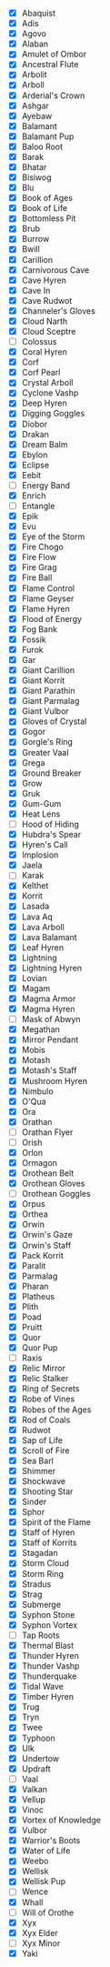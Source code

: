 - [x] Abaquist
- [x] Adis
- [x] Agovo
- [x] Alaban
- [x] Amulet of Ombor
- [x] Ancestral Flute
- [x] Arbolit
- [x] Arboll
- [x] Arderial's Crown
- [x] Ashgar
- [x] Ayebaw
- [x] Balamant
- [x] Balamant Pup
- [x] Baloo Root
- [x] Barak
- [x] Bhatar
- [x] Bisiwog
- [x] Blu
- [x] Book of Ages
- [x] Book of Life
- [x] Bottomless Pit
- [x] Brub
- [x] Burrow
- [x] Bwill
- [x] Carillion
- [x] Carnivorous Cave
- [x] Cave Hyren
- [x] Cave In
- [x] Cave Rudwot
- [x] Channeler's Gloves
- [x] Cloud Narth
- [x] Cloud Sceptre
- [ ] Colossus
- [x] Coral Hyren
- [x] Corf
- [x] Corf Pearl
- [x] Crystal Arboll
- [x] Cyclone Vashp
- [x] Deep Hyren
- [x] Digging Goggles
- [x] Diobor
- [x] Drakan
- [x] Dream Balm
- [x] Ebylon
- [x] Eclipse
- [x] Eebit
- [ ] Energy Band
- [x] Enrich
- [ ] Entangle
- [x] Epik
- [x] Evu
- [x] Eye of the Storm
- [x] Fire Chogo
- [x] Fire Flow
- [x] Fire Grag
- [x] Fire Ball
- [x] Flame Control
- [x] Flame Geyser
- [x] Flame Hyren
- [x] Flood of Energy
- [x] Fog Bank
- [x] Fossik
- [x] Furok
- [x] Gar
- [x] Giant Carillion
- [x] Giant Korrit
- [x] Giant Parathin
- [x] Giant Parmalag
- [x] Giant Vulbor
- [x] Gloves of Crystal
- [x] Gogor
- [x] Gorgle's Ring
- [x] Greater Vaal
- [x] Grega
- [x] Ground Breaker
- [x] Grow
- [x] Gruk
- [x] Gum-Gum
- [x] Heat Lens
- [ ] Hood of Hiding
- [x] Hubdra's Spear
- [x] Hyren's Call
- [x] Implosion
- [x] Jaela
- [ ] Karak
- [x] Kelthet
- [x] Korrit
- [x] Lasada
- [x] Lava Aq
- [x] Lava Arboll
- [x] Lava Balamant
- [x] Leaf Hyren
- [x] Lightning
- [x] Lightning Hyren
- [x] Lovian
- [x] Magam
- [x] Magma Armor
- [x] Magma Hyren
- [ ] Mask of Abwyn
- [x] Megathan
- [x] Mirror Pendant
- [x] Mobis
- [x] Motash
- [x] Motash's Staff
- [x] Mushroom Hyren
- [x] Nimbulo
- [x] O'Qua
- [x] Ora
- [x] Orathan
- [ ] Orathan Flyer
- [ ] Orish
- [x] Orlon
- [x] Ormagon
- [x] Orothean Belt
- [x] Orothean Gloves
- [ ] Orothean Goggles
- [x] Orpus
- [x] Orthea
- [x] Orwin
- [x] Orwin's Gaze
- [x] Orwin's Staff
- [x] Pack Korrit
- [x] Paralit
- [x] Parmalag
- [x] Pharan
- [x] Platheus
- [x] Plith
- [x] Poad
- [x] Pruitt
- [x] Quor
- [x] Quor Pup
- [ ] Raxis
- [x] Relic Mirror
- [x] Relic Stalker
- [x] Ring of Secrets
- [x] Robe of Vines
- [x] Robes of the Ages
- [x] Rod of Coals
- [x] Rudwot
- [x] Sap of Life
- [x] Scroll of Fire
- [x] Sea Barl
- [x] Shimmer
- [x] Shockwave
- [x] Shooting Star
- [x] Sinder
- [x] Sphor
- [x] Spirit of the Flame
- [x] Staff of Hyren
- [x] Staff of Korrits
- [x] Stagadan
- [x] Storm Cloud
- [x] Storm Ring
- [x] Stradus
- [x] Strag
- [x] Submerge
- [x] Syphon Stone
- [x] Syphon Vortex
- [ ] Tap Roots
- [x] Thermal Blast
- [x] Thunder Hyren
- [x] Thunder Vashp
- [x] Thunderquake
- [x] Tidal Wave
- [x] Timber Hyren
- [x] Trug
- [x] Tryn
- [x] Twee
- [x] Typhoon
- [x] Ulk
- [x] Undertow
- [x] Updraft
- [ ] Vaal
- [x] Valkan
- [x] Vellup
- [x] Vinoc
- [x] Vortex of Knowledge
- [x] Vulbor
- [x] Warrior's Boots
- [x] Water of Life
- [x] Weebo
- [x] Wellisk
- [x] Wellisk Pup
- [ ] Wence
- [x] Whall
- [ ] Will of Orothe
- [x] Xyx
- [x] Xyx Elder
- [ ] Xyx Minor
- [x] Yaki
